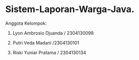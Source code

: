 # Sistem-Laporan-Warga-Java.

Anggota Kelompok:

1. Lyon Ambrosio Djuanda / 2304130098

2. Putri Veda Madani /2304130101

3. Riski Yuniar Pratama / 2304130134
